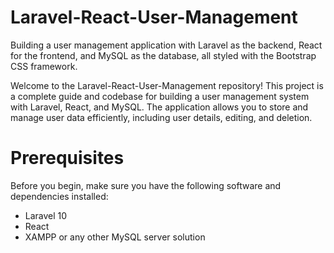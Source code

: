 # Laravel-React-User-Management
Building a user management application with Laravel as the backend, React for the frontend, and MySQL as the database, all styled with the Bootstrap CSS framework. 

Welcome to the Laravel-React-User-Management repository! This project is a complete guide and codebase for building a user management system with Laravel, React, and MySQL. The application allows you to store and manage user data efficiently, including user details, editing, and deletion.

# Prerequisites
Before you begin, make sure you have the following software and dependencies installed:

- Laravel 10
- React
- XAMPP or any other MySQL server solution
